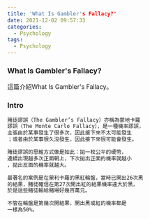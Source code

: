 ```yaml
---
title: 'What Is Gambler's Fallacy?'
date: 2021-12-02 09:57:33
categories:
  - Psychology
tags:
  - Psychology
---
```

### What Is Gambler's Fallacy?
<!--more-->
這篇介紹What Is Gambler's Fallacy。

### Intro
```sh
賭徒謬誤（The Gambler’s Fallacy）亦稱為蒙地卡羅
謬誤（The Monte Carlo Fallacy），是一種機率謬誤，
主張由於某事發生了很多次，因此接下來不太可能發生
；或者由於某事很久沒發生，因此接下來很可能會發生。

賭徒謬誤的思維方式像是如此：拋一枚公平的硬幣，
連續出現越多次正面朝上，下次拋出正面的機率就越小
，拋出反面的機率就越大。

最著名的案例是在蒙利卡羅的黑紅輪盤，當時已開出26次黑
的結果，賭徒確信在第27次開出紅的結果機率遠大於黑，
於是這些賭徒輸給賭場好幾百萬元。

不管在輪盤是第幾次開結果，開出黑或紅的機率都是
一樣為50%。
```